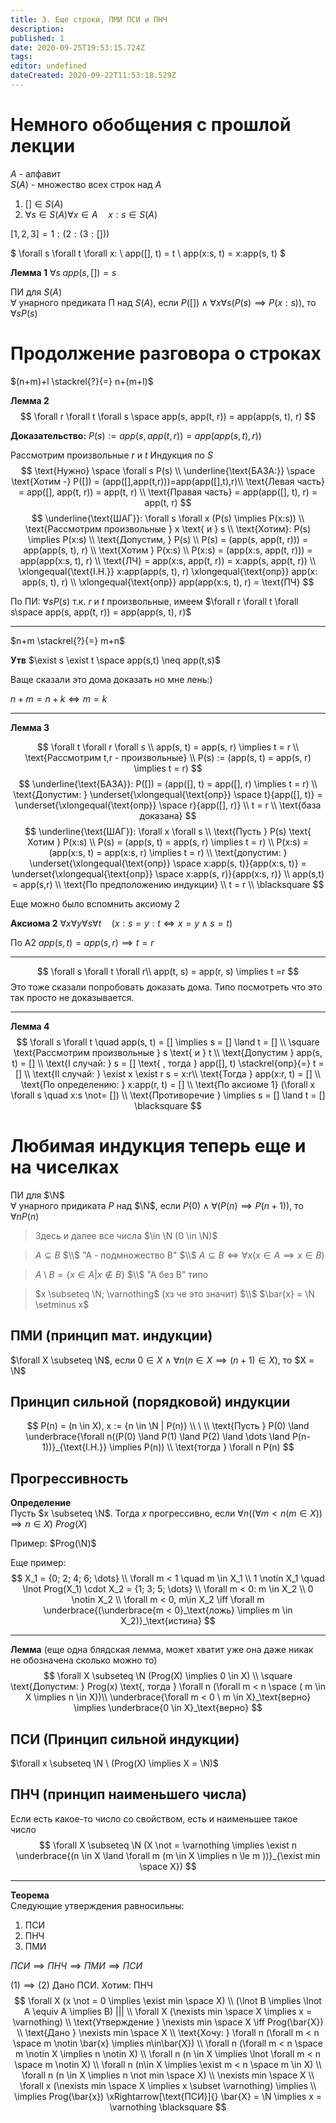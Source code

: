 ```yaml
---
title: 3. Еще строки, ПМИ ПСИ и ПНЧ
description: 
published: 1
date: 2020-09-25T19:53:15.724Z
tags: 
editor: undefined
dateCreated: 2020-09-22T11:53:18.529Z
---
```


# Немного обобщения с прошлой лекции

$A$ - алфавит\
$S(A)$ - множество всех строк над $A$
1. $[] \in S(A)$
2. $\forall s \in S(A) \forall x \in A \quad x:s \in S(A)$

$[1,2,3] = 1:(2:(3:[]))$


$
\forall s \forall t \forall x: \\
app([], t) = t \\
app(x:s, t) = x:app(s, t)
$

**Лемма 1**
$\forall s \; app(s, [])= s$

ПИ для $S(A)$\
$\forall$ унарного предиката П над $S(A)$, если $P([]) \land \forall x \forall s (P(s) \implies P(x:s))$,
то $\forall s P(s)$

# Продолжение разговора о строках

$(n+m)+l \stackrel{?}{=} n+(m+l)$

**Лемма 2**
$$
\forall r \forall t \forall s \space
app(s, app(t, r)) = app(app(s, t), r)
$$

**Доказательство:**
$P(s) := app(s, app(t, r)) = app(app(s, t), r))$

Рассмотрим произвольные $r$ и $t$
Индукция по $S$
$$
\text{Нужно} \space \forall s P(s) \\
\underline{\text{БАЗА:}} \space \text{Хотим -} P([]) = (app([],app(t,r)))=app(app([],t),r)\\
\text{Левая часть} = app([], app(t, r)) = app(t, r) \\
\text{Правая часть} = app(app([], t), r) = app(t, r)
$$
$$
\underline{\text{ШАГ}}: \forall s \forall x (P(s) \implies P(x:s)) \\
\text{Рассмотрим произвольные } x \text{ и } s \\
\text{Хотим}: P(s) \implies P(x:s) \\
\text{Допустим, } P(s) \\
P(s) = (app(s, app(t, r))) = app(app(s, t), r) \\
\text{Хотим } P(x:s) \\
P(x:s) = (app(x:s, app(t, r))) = app(app(x:s, t), r) \\
\text{ЛЧ} = app(x:s, app(t, r)) = x:app(s, app(t, r)) \\
\xlongequal{\text{I.H.}} x:app(app(s, t), r) \xlongequal{\text{опр}} 
app(x: app(s, t), r) \\
\xlongequal{\text{опр}} app(app(x:s, t), r) = \text{ПЧ}
$$

По ПИ: $\forall s P(s)$ т.к. $r$ и $t$ произвольные, имеем $\forall r \forall t \forall s\space
app(s, app(t, r)) = app(app(s, t), r)$

---

$n+m \stackrel{?}{=} m+n$

**Утв** 
$\exist s \exist t \space app(s,t) \neq app(t,s)$

Ваще сказали это дома доказать но мне лень:)

$n+m = n+k \iff m = k$

---

**Лемма 3**

$$
\forall t \forall r \forall s \\
app(s, t) = app(s, r) \implies t = r \\
\text{Рассмотрим t,r - произвольные} \\
P(s) := (app(s, t) = app(s, r) \implies t = r)
$$
$$
\underline{\text{БАЗА}}: P([]) = (app([], t) = app([], r) \implies t = r) \\
\text{Допустим: } \underset{\xlongequal{\text{опр}} \space t}{app([], t)} = 
\underset{\xlongequal{\text{опр}} \space r}{app([], r)} \\
t = r \\
\text{база доказана}
$$
$$
\underline{\text{ШАГ}}: \forall x \forall s \\
\text{Пусть } P(s) \text{ Хотим } P(x:s) \\
P(s) = (app(s, t) = app(s, r) \implies t = r) \\
P(x:s) = (app(x:s, t) = app(x:s, r) \implies t = r) \\
\text{допустим: } \underset{\xlongequal{\text{опр}} \space x:app(s, t)}{app(x:s, t)} = 
\underset{\xlongequal{\text{опр}} \space x:app(s, r)}{app(x:s, r)} \\
app(s,t) = app(s,r) \\
\text{По предположению индукции} \\
t = r \\
\blacksquare
$$

Еще можно было вспомнить аксиому 2

**Аксиома 2**
$\forall x \forall y \forall s \forall t \quad (x:s = y:t \iff x = y \land s = t)$

$\text{По А2 } app(s, t) = app(s, r) \implies t = r$

---

$$
\forall s \forall t \forall r\\
app(t, s) = app(r, s) \implies t =r
$$
Это тоже сказали попробовать доказать дома. Типо посмотреть что это так просто не доказывается.

---

**Лемма 4** 
$$
\forall s \forall t \quad app(s, t) = [] \implies s = [] \land t = [] \\
\square \text{Рассмотрим произвольные } s \text{ и } t \\
\text{Допустим } app(s, t) = [] \\
\text{I случай: } s = [] \text{ , тогда } app([], t) \stackrel{опр}{=} t = [] \\
\text{II случай: } \exist x \exist r s = x:r\\ 
\text{Тогда } app(x:r, t) = [] \\
\text{По определению: } x:app(r, t) = [] \\
\text{По аксиоме 1} (\forall x \forall s \quad x:s \not= []) \\
\text{Противоречие } \implies s = [] \land t = [] \blacksquare
$$

# Любимая индукция теперь еще и на чиселках

ПИ для $\N$\
$\forall$ унарного придиката $P$ над $\N$, если 
$P(0) \land \forall (P(n) \implies P(n + 1))$, то $\forall n P(n)$

> Здесь и далее все числа $\in \N (0 \in \N)$

> $A \subseteq B$ $\\$
> "A - подмножество B" $\\$
> $A \subseteq B \iff \forall x (x \in A \implies x \in B)$
 
> $A \setminus B = \{x\in A | x \notin B\}$ $\\$
> "A без B" типо

> $x \subseteq \N; \varnothing$ (хз че это значит) $\\$
> $\bar{x} = \N \setminus x$ 

## ПМИ (принцип мат. индукции)

$\forall X \subseteq \N$, если $0 \in X \land \forall n(n \in X \implies (n+1) \in X)$,
то $X = \N$

## Принцип сильной (порядковой) индукции
$$
P(n) = (n \in X), x := {n \in \N | P(n)} \\ \ \\
\text{Пусть } P(0) \land \underbrace{\forall n((P(0) \land P(1) \land P(2) \land \dots \land P(n-1))}_{\text{I.H.}} \implies P(n)) \\ 
\text{тогда } \forall n P(n)
$$

## Прогрессивность

**Определение**\
Пусть $x \subseteq \N$. Тогда $x$ прогрессивно, если $\forall n ((\forall m < n (m\in X)) \implies
n \in X)$
$Prog(X)$


Пример: $Prog(\N)$

Еще пример:
$$
X_1 = {0; 2; 4; 6; \dots} \\
\forall m < 1 \quad m \in X_1 \\
1 \notin X_1 \quad \lnot Prog(X_1)
\cdot X_2 = {1; 3; 5; \dots} \\
\forall m < 0: m \in X_2 \\
0 \notin X_2 \\
\forall m < 0, m\in X_2 \iff \forall m \underbrace{(\underbrace{m < 0}_\text{ложь}
\implies m \in X_2)}_\text{истина}
$$

---

**Лемма** (еще одна блядская лемма, может хватит уже она даже никак не обозначена сколько можно то)
$$
\forall X \subseteq \N (Prog(X) \implies 0 \in X) \\
\square \text{Допустим: } Prog(x) \text{, тогда } \forall n (\forall m < n \space ( m \in X \implies n \in X))\\
\underbrace{\forall m < 0 \ m \in X}_\text{верно} \implies \underbrace{0 \in X}_\text{верно}
$$

## ПСИ (Принцип сильной индукции)
$\forall x \subseteq \N \ (Prog(X) \implies X = \N)$

## ПНЧ (принцип наименьшего числа)
Если есть какое-то число со свойством, есть и наименьшее такое число
$$
\forall X \subseteq \N (X \not = \varnothing \implies \exist n 
\underbrace{(n \in X \land \forall m (m \in X \implies n \le m ))}_{\exist min \space X})
$$

---

**Теорема**\
Следующие утверждения равносильны:
1. ПСИ
2. ПНЧ
3. ПМИ

$ПСИ \implies ПНЧ \implies ПМИ \implies ПСИ$

$(1) \implies (2)$ Дано ПСИ. Хотим: ПНЧ
$$
\forall X (x \not = 0 \implies \exist min \space X) \\
(\lnot B \implies \lnot A \equiv A \implies B) ||| \\
\forall X (\nexists min \space X \implies x = \varnothing) \\
\text{Утверждение } \nexists min \space X \iff Prog(\bar{X}) \\
\text{Дано } \nexists min \space X \\
\text{Хочу: } \forall n (\forall m < n \space m \notin \bar{x} \implies n\in\bar{X}) \\
\forall n (\forall m < n \space m \notin X \implies n \notin X) \\
\forall n (n \in X \implies \lnot \forall m < n \space m \notin X) \\
\forall n (n\in X \implies \exist m < n \space m \in X) \\
\forall n (n \in X \implies n \not min \space X) \\
\nexists min \space X \\
\forall x (\nexists min \space X \implies x \subset \varnothing) \implies \\
\implies Prog(\bar{x}) \xRightarrow[\text{ПСИ}]{} \bar{X} = \N \implies x = \varnothing
\blacksquare
$$